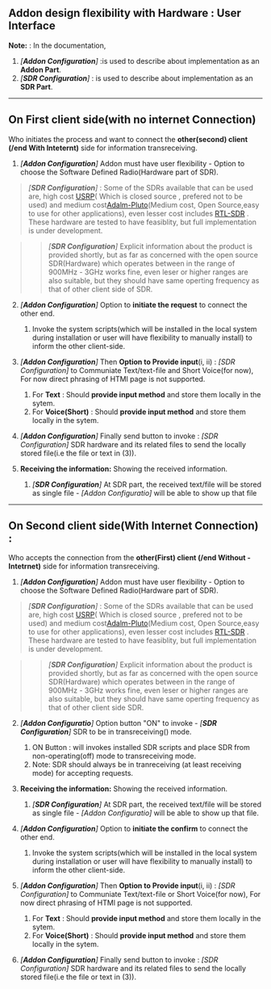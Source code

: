 ## Addon design flexibility with Hardware : User Interface 

**Note:** :   In the documentation,

1. _*[**Addon Configuration**]*_ :is used to describe about  implementation as an **Addon Part**.
2. _*[**SDR Configuration**]*_ : is used to describe about  implementation as an **SDR Part**.

------------------------------------------------------------------------------------------------------------------------------

## On First client side(with no internet Connection)

Who initiates the process and want to connect the **other(second) client (/end With Inteternt)** side for information transreceiving.

1. _*[**Addon Configuration**]*_  Addon must have user flexibility - Option to choose the Software Defined Radio(Hardware part of SDR).

>_*[**SDR Configuration**]*_ : Some of the SDRs available that can be used are, high cost [USRP](https://www.ettus.com/usrp-product-selector)( Which is  closed source , prefered not to be used) and medium cost[Adalm-Pluto](https://www.analog.com/en/design-center/evaluation-hardware-and-software/evaluation-boards-kits/adalm-pluto.html)(Medium cost, Open Source,easy to use for other applications), even lesser cost includes [RTL-SDR](https://www.rtl-sdr.com) . These hardware are tested to have feasiblity, but full implementation is under development.

>> _*[**SDR Configuration**]*_  Explicit information about the product is provided shortly, but as far as concerned with the open source SDR(Hardware) which operates between in the range of 900MHz - 3GHz works fine, even leser or higher ranges are also suitable, but they should have same operting frequency as that of other client side of SDR.

2. _*[**Addon Configuration**]*_  Option to **initiate the request** to connect the other end.

    1. Invoke the system scripts(which will be installed in the local system during installation or user will have flexibility to manually install) to inform the other client-side.
    
3. _*[**Addon Configuration**]*_  Then **Option to Provide input**(i, ii) : _*[SDR Configuration]*_ to Communiate Text/text-file and Short Voice(for now), For now direct phrasing of HTMl page is not supported.
    1. For **Text** : Should **provide input method** and store them locally in the sytem.
    2. For **Voice(Short)** : Should **provide input method** and store them locally in the sytem.
    
 4. _*[**Addon Configuration**]*_ Finally send button  to invoke : _*[SDR Configuration]*_ SDR hardware and its related files to send the locally stored file(i.e the file or text in (3)). 
 
 5.  **Receiving the information:** Showing the received information.
 
     1. _*[**SDR Configuration**]*_ At SDR part, the received text/file will be stored as single file - _*[Addon Configuratio]*_ will be able to show up that file
    
    
 ----------------------------------------------------------------------------------------------------------------------------------
 
 
 
 ## On Second client side(With Internet Connection) : 
 
 Who accepts the connection from the **other(First) client (/end Without -Intetrnet)** side for information transreceiving.

1. _*[**Addon Configuration**]*_  Addon must have user flexibility - Option to choose the Software Defined Radio(Hardware part of SDR).

>_*[**SDR Configuration**]*_ : Some of the SDRs available that can be used are, high cost [USRP](https://www.ettus.com/usrp-product-selector)( Which is  closed source , prefered not to be used) and medium cost[Adalm-Pluto](https://www.analog.com/en/design-center/evaluation-hardware-and-software/evaluation-boards-kits/adalm-pluto.html)(Medium cost, Open Source,easy to use for other applications), even lesser cost includes [RTL-SDR](https://www.rtl-sdr.com) . These hardware are tested to have feasiblity, but full implementation is under development.

>> _*[**SDR Configuration**]*_  Explicit information about the product is provided shortly, but as far as concerned with the open source SDR(Hardware) which operates between in the range of 900MHz - 3GHz works fine, even leser or higher ranges are also suitable, but they should have same operting frequency as that of other client side SDR.


2. _*[**Addon Configuratio**]*_  Option button "ON" to invoke - _*[**SDR Configuration**]*_ SDR to be in transreceiving() mode.
      1. ON Button : will invokes installed SDR scripts and place SDR from non-operating(off) mode to transreceiving mode.
      2. Note: SDR should always be in tranreceiving (at least receiving mode) for accepting requests.
3.  **Receiving the information:** Showing the received information.
 
     1. _*[**SDR Configuration**]*_ At SDR part, the received text/file will be stored as single file - _*[Addon Configuratio]*_ will be able to show up that file.
     
4. _*[**Addon Configuration**]*_  Option to **initiate the confirm** to connect the other end.

    1. Invoke the system scripts(which will be installed in the local system during installation or user will have flexibility to manually install) to inform the other client-side.
    

    
5. _*[**Addon Configuration**]*_  Then **Option to Provide input**(i, ii) : _*[SDR Configuration]*_ to Communiate Text/text-file or Short Voice(for now), For now direct phrasing of HTMl page is not supported.
    1. For **Text** : Should **provide input method** and store them locally in the sytem.
    2. For **Voice(Short)** : Should **provide input method** and store them locally in the sytem.
    
 6. _*[**Addon Configuration**]*_ Finally send button  to invoke : _*[SDR Configuration]*_ SDR hardware and its related files to send the locally stored file(i.e the file or text in (3)). 
 

    
    
 
